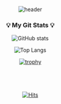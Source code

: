 <div align=center>

![header](https://capsule-render.vercel.app/api?type=Venom&color=auto&height=300&section=header&text=BaeJaeMin%20&fontSize=90)
<h3 align="center">💡 My Git Stats 💡</h3>

![GitHub stats](https://github-readme-stats.vercel.app/api?&descAlign=60&color=gradient&username=JJamJaemin&theme=graywhite&show_icons=true) 

![Top Langs](https://github-readme-stats.vercel.app/api/top-langs/?username=JJamJaemin&layout=compact&theme=buefy)
 <br>
 
[![trophy](https://github-profile-trophy.vercel.app/?username=JJamJaemin)](https://github.com/ryo-ma/github-profile-trophy)

#
 
<br>

[![Hits](https://hits.seeyoufarm.com/api/count/incr/badge.svg?url=https%3A%2F%2Fgithub.com%2FJJamJaemin%2Fhit-counter&count_bg=%23000000&title_bg=%23555555&icon=github.svg&icon_color=%23E7E7E7&title=Git&edge_flat=false)](https://hits.seeyoufarm.com)
